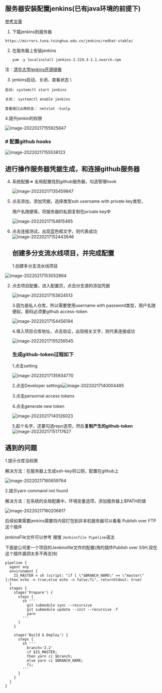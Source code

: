 

## 服务器安装配置jenkins(已有java环境的前提下)

[参考文章](https://blog.csdn.net/w6990548/article/details/106242009)

1. 下载jenkins到服务器

```shell
https://mirrors.tuna.tsinghua.edu.cn/jenkins/redhat-stable/
```

2. 在服务器上安装jenkins

   ```shell
   yum -y localinstall jenkins-2.319.3-1.1.noarch.rpm
   ```

   

注：[清华大学jenkins开源镜像](https://mirrors.tuna.tsinghua.edu.cn/jenkins/redhat-stable/)

3. jenkins启动、关闭、查看状态 \

```SHELL
启动: systemctl start jenkins
```

```shell
关闭： systemctl enable jenkins
```

```shell
查看端口占用状态： netstat -tunlp
```

4.提升jenkin的权限

![image-20220217155925847](C:\Users\30962\AppData\Roaming\Typora\typora-user-images\image-20220217155925847.png)

### # 配置github hooks

![image-20220217155536123](C:\Users\30962\AppData\Roaming\Typora\typora-user-images\image-20220217155536123.png)



## 进行操作服务器凭据生成，和连接github服务器

4. 系统配置=> 全局配置找到github服务器，勾选管理hook

   ![image-20220217135459847](C:\Users\30962\AppData\Roaming\Typora\typora-user-images\image-20220217135459847.png)

5. 点击添加，添加凭据，选择类型ssh username with private key类型，

   用户名随便填，将服务器的私钥复制在private key中

   ![image-20220217154815465](C:\Users\30962\AppData\Roaming\Typora\typora-user-images\image-20220217154815465.png)

   

   

6. 点击连接测试，出现蓝色框文字，则代表成功![image-20220217152443646](C:\Users\30962\AppData\Roaming\Typora\typora-user-images\image-20220217152443646.png)

   

   ## 创建多分支流水线项目，并完成配置

   1.创建多分支流水线项目

![image-20220217153052864](C:\Users\30962\AppData\Roaming\Typora\typora-user-images\image-20220217153052864.png)

2. 点击项目配置，进入配置页，点击分支源的添加凭据

   ![image-20220217153824513](C:\Users\30962\AppData\Roaming\Typora\typora-user-images\image-20220217153824513.png)

   3.因为是私人仓库，所以需要使用username with password类型，用户名随便起，密码必须要github access-token

   ![image-20220217154456194](C:\Users\30962\AppData\Roaming\Typora\typora-user-images\image-20220217154456194.png)

   4.填入项目仓库地址，点击验证，出现相关文字，则代表连接成功

   ![image-20220217155256545](C:\Users\30962\AppData\Roaming\Typora\typora-user-images\image-20220217155256545.png)

   ### **生成github-token过程如下**

   1.点击setting

   ![image-20220217135934770](C:\Users\30962\AppData\Roaming\Typora\typora-user-images\image-20220217135934770.png)

   2.点击Developer settings![image-20220217140004495](C:\Users\30962\AppData\Roaming\Typora\typora-user-images\image-20220217140004495.png)

   3.点击personnal access tokens

   4.点击generate new token

   ![image-20220217140126023](C:\Users\30962\AppData\Roaming\Typora\typora-user-images\image-20220217140126023.png)

   5.起个名字，还要勾选repo选项，然后**复制产生的github-token**![image-20220217151717627](C:\Users\30962\AppData\Roaming\Typora\typora-user-images\image-20220217151717627.png)





## 遇到的问题

1.提示仓库没权限

解决方法：在服务器上生成ssh-key将公钥，配置在github上

![image-20220217160659764](C:\Users\30962\AppData\Roaming\Typora\typora-user-images\image-20220217160659764.png)

2.提示yarn command not found

解决方法：在系统的全局配置中，环境变量选项，添加服务器上$PATH的值

![image-20220217160206817](C:\Users\30962\AppData\Roaming\Typora\typora-user-images\image-20220217160206817.png)







后续如果需要jenkins需要将内容打包到非本机服务器可以看看 Publish over FTP 这个插件



jenkinsFile文件可以参考 搜搜 `Jenkinsfile Pipeline`语法



下面是公司里一个项目的Jenkinsfile文件的配置(用的插件Publish over SSH,现在这个插件漏洞太多不再支持)

```shell
pipeline {
  agent any
  environment {
    IS_MASTER = sh (script: "if [ \"$BRANCH_NAME\" == \"master\" ];then echo -n true;else echo -n false;fi", returnStdout: true)
  }
  stages {
    stage('Prepare') {
      steps {
        sh '''
          git submodule sync --recursive
          git submodule update --init --recursive -f
          yarn
        '''
      }
    }

    stage('Build & Deploy') {
      steps {
        sh '''
          branch='2.2'
          if $IS_MASTER;
          then yarn ci $branch;
          else yarn ci $BRANCH_NAME;
          fi;
        '''
      }
    }
  }
}
```

